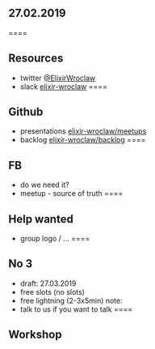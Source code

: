 ## 27.02.2019
====

## Resources
- twitter <a href="https://twitter.com/elixirwroclaw">@ElixirWroclaw</a>
- slack <a href="https://join.slack.com/t/elixir-wroclaw/shared_invite/enQtNTMxOTI3NDg3NzQ2LTFlNmM4M2MyMDAyZGE2NjkxNTMyODNjZDhjM2JmYjJiY2FiOTgxYWFmYzg0MThlYTE2ZGJiMGE5OTFiMDgzZDU">elixir-wroclaw</a>
====

## Github
- presentations <a href="https://github.com/elixir-wroclaw/elixir-wroclaw/blob/master/meetups/README.md">elixir-wroclaw/meetups</a>
- backlog <a href="https://github.com/elixir-wroclaw/elixir-wroclaw/blob/master/backlog/README.md">elixir-wroclaw/backlog</a>
====

## FB
- do we need it?
- meetup - source of truth
====

## Help wanted
- group logo / ... 
====

## No 3
- draft: 27.03.2019
- free slots (no slots)
- free lightning (2-3x5min)
note:
- talk to us if you want to talk
====

## Workshop
